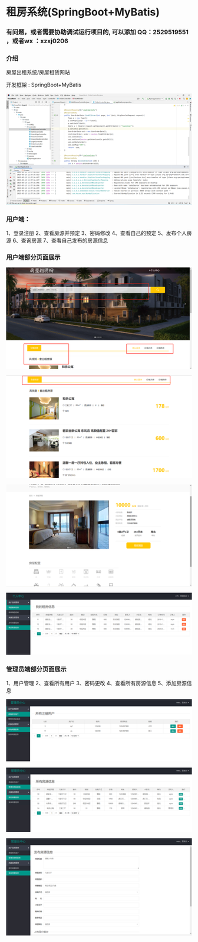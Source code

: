 # 租房系统(SpringBoot+MyBatis)

### 有问题，或者需要协助调试运行项目的, 可以添加 QQ：2529519551 ，或者wx ：xzxj0206


### 介绍

房屋出租系统/房屋租赁网站

开发框架 : SpringBoot+MyBatis

![img.png](imgs/img.png)

### 用户端：

1、登录注册 2、查看房源并预定 3、密码修改 4、查看自己的预定 5、发布个人房源 6、查询房源 7、查看自己发布的房源信息

### 用户端部分页面展示

![img_2.png](imgs/img_2.png)

![img_3.png](imgs/img_3.png)

![img_4.png](imgs/img_4.png)

![img_5.png](imgs/img_5.png)

### 管理员端部分页面展示

1、用户管理 2、查看所有用户 3、密码更改 4、查看所有房源信息 5、添加房源信息 

![img_6.png](imgs/img_6.png)

![img_7.png](imgs/img_7.png)

![img_8.png](imgs/img_8.png)

